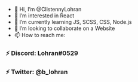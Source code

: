 - 👋 Hi, I’m @ClistennyLohran
- 👀 I’m interested in React
- 🌱 I’m currently learning JS, SCSS, CSS, Node.js
- 💞️ I’m looking to collaborate on a Website
- 📫 How to reach me:

<h3>⚡ Discord: Lohran#0529</h3>
<h3>⚡ Twitter: @b_lohran</h3>
